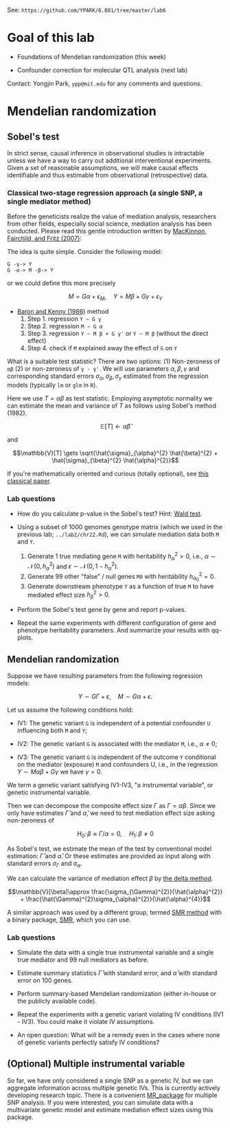 See: `https://github.com/YPARK/6.881/tree/master/lab6`

# Goal of this lab

* Foundations of Mendelian randomization (this week)

* Confounder correction for molecular QTL analysis (next lab)

Contact: Yongjin Park, `ypp@mit.edu` for any comments and questions.


# Mendelian randomization

## Sobel's test

In strict sense, causal inference in observational studies is
intractable unless we have a way to carry out additional
interventional experiments.  Given a set of reasonable assumptions, we
will make causal effects identifiable and thus estimable from
observational (retrospective) data.

### Classical two-stage regression approach (a single SNP, a single mediator method)

Before the geneticists realize the value of mediation analysis,
researchers from other fields, especially social science, mediation
analysis has been conducted.  Please read this gentle introduction
written by [MacKinnon, Fairchild, and Fritz (2007)](https://www.annualreviews.org/doi/full/10.1146/annurev.psych.58.110405.085542):

The idea is quite simple.  Consider the following model:

```
G -γ-> Y
G -α-> M -β-> Y
```

or we could define this more precisely

$$M = G\alpha + \epsilon_{M}, \quad
Y = M \beta + G \gamma + \epsilon_{Y}$$

- [Baron and Kenny (1986)](http://davidakenny.net/cm/mediate.htm) method
    1. Step 1. regression `Y ~ G γ`
    2. Step 2. regression `M ~ G α`
    3. Step 3. regression `Y ~ M β + G γ'` or `Y ~ M β` (without the direct effect)
    4. Step 4. check if `M` explained away the effect of `G` on `Y`

What is a suitable test statistic?  There are two options: (1)
Non-zeroness of `αβ` (2) or non-zeroness of `γ - γ'`.  We will use
parameters $\alpha,\beta,\gamma$ and corresponding standard errors
$\sigma_{\alpha},\sigma_{\beta},\sigma_{\gamma}$ estimated from the
regression models (typically `lm` or `glm` in `R`).

Here we use $T=\alpha\beta$ as test statistic.  Employing asymptotic
normality we can estimate the mean and variance of $T$ as follows
using Sobel's method (1982).

$$\mathbb{E}[T] \gets \hat\alpha \hat\beta$$

and 

$$\mathbb{V}[T] \gets \sqrt{\hat{\sigma}_{\alpha}^{2} \hat{\beta}^{2} + \hat{\sigma}_{\beta}^{2} \hat{\alpha}^{2}}$$

If you're mathematically oriented and curious (totally optional), see
[this classical paper](http://www.jstor.org.libproxy.mit.edu/stable/270723).

### Lab questions

* How do you calculate p-value in the Sobel's test? Hint: [Wald test](https://en.wikipedia.org/wiki/Wald_test).

* Using a subset of 1000 genomes genotype matrix (which we used in the
  previous lab; `../lab2/chr22.Rd`), we can simulate mediation data
  both `M` and `Y`.

    1. Generate 1 true mediating gene `M` with heritability $h_{\alpha}^{2} > 0$, i.e., $\alpha \sim \mathcal{N}\!\left(0, h_{\alpha}^{2}\right)$ and $\epsilon \sim \mathcal{N}\!\left(0, 1 - h_{\alpha}^{2}\right)$.
    2. Generate 99 other "false" / null genes `M0` with heritability $h_{\alpha_{0}}^{2} = 0$.
    3. Generate downstream phenotype `Y` as a function of true `M` to have mediated effect size $h_{\beta}^{2} > 0$.

* Perform the Sobel's test gene by gene and report p-values.

* Repeat the same experiments with different configuration of gene and
  phenotype heritability parameters. And summarize your results with
  qq-plots.

## Mendelian randomization

Suppose we have resulting parameters from the following regression models:

$$Y \sim G \Gamma + \epsilon,\quad M \sim G \alpha + \epsilon.$$

Let us assume the following conditions hold:

* IV1: The genetic variant `G` is independent of a potential confounder `U` influencing both `M` and `Y`;

* IV2: The genetic variant `G` is associated with the mediator `M`, i.e., $\alpha \neq 0$;

* IV3: The genetic variant `G` is independent of the outcome `Y` conditional on the mediator (exposure) `M` and confounders U, i.e., in the regression $Y \sim M \alpha \beta +  G \gamma$ we have $\gamma = 0$.

We term a genetic variant satisfying IV1-IV3, "a instrumental variable", or genetic instrumental variable.

Then we can decompose the composite effect size $\Gamma$ as $\Gamma =
\alpha \beta$.  Since we only have estimates $\hat{\Gamma}$ and $\hat{\alpha}$, 
we need to test mediation effect size asking non-zeroness of

$$H_{0} : \, \beta \approx \Gamma/\alpha = 0,\quad H_{1}: \, \beta \neq 0$$

As Sobel's test, we estimate the mean of the test by conventional
model estimation: $\hat{\Gamma}$ and $\hat{\alpha}$.  Or these
estimates are provided as input along with standard errors
$\sigma_{\Gamma}$ and $\sigma_{\alpha}$.

We can calculate the variance of mediation effect $\beta$ by [the
delta method](https://academic.oup.com/ije/article/46/6/1985/3957932).

$$\mathbb{V}[\beta]\approx \frac{\sigma_{\Gamma}^{2}}{\hat{\alpha}^{2}} + \frac{\hat{\Gamma}^{2}\sigma_{\alpha}^{2}}{\hat{\alpha}^{4}}$$

A similar approach was used by a different group, termed [SMR
method](https://www.nature.com/articles/ng.3538) with a binary
package, [SMR](http://cnsgenomics.com/software/smr/), which you can
use.

### Lab questions

* Simulate the data with a single true instrumental variable and a
  single true mediator and 99 null mediators as before.

* Estimate summary statistics $\hat{\Gamma}$ with standard error, and
  $\hat{\alpha}$ with standard error on 100 genes.

* Perform summary-based Mendelian randomization (either in-house or
  the publicly available code).

* Repeat the experiments with a genetic variant violating IV
  conditions (IV1 - IV3). You could make it violate IV assumptions.

* An open question: What will be a remedy even in the cases where none
  of genetic variants perfectly satisfy IV conditions?

## (Optional) Multiple instrumental variable

So far, we have only considered a single SNP as a genetic IV, but we
can aggregate information across multiple genetic IVs.  This is
currently actively developing research topic.  There is a convenient
[MR_package](https://cran.r-project.org/web/packages/MendelianRandomization/index.html)
for multiple SNP analysis.  If you were interested, you can simulate
data with a multivariate genetic model and estimate mediation effect
sizes using this package.


<!-- ## Mendelian randomization of multiple variables without valid IVs, but with InSIDE condition -->

<!-- > Although this will not be universally plausible, we explore the -->
<!-- > condition that the correlation between the genetic associations with -->
<!-- > the exposure (the $\alpha_{j}$ parameters) and the direct effects of -->
<!-- > the genetic variants on the outcome (the $\gamma_{j}$ parameters) is -->
<!-- > zero. We refer to the condition that the distributions of these -->
<!-- > parameters are independent as InSIDE (Instrument Strength -->
<!-- > Independent of Direct Effect). -->

<!-- More formally, $\mathbb{E}[\mathbf{\alpha}^{\top}\boldsymbol{\gamma}] -->
<!-- \to 0$ as the number of instrument variables increase. -->
